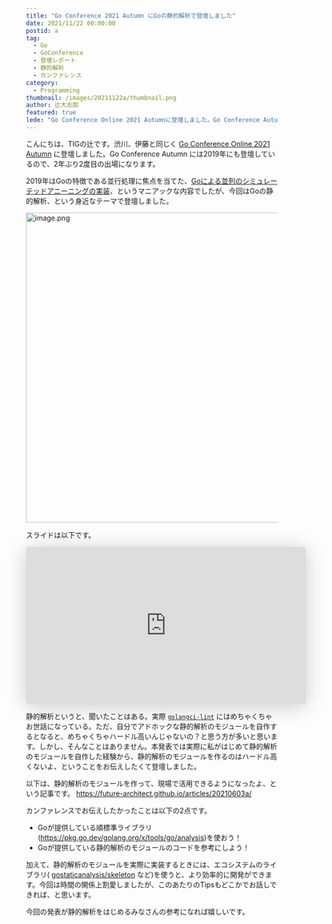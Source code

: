 ```yaml
---
title: "Go Conference 2021 Autumn にGoの静的解析で登壇しました"
date: 2021/11/22 00:00:00
postid: a
tag:
  - Go
  - GoConference
  - 登壇レポート
  - 静的解析
  - カンファレンス
category:
  - Programming
thumbnail: /images/20211122a/thumbnail.png
author: 辻大志郎
featured: true
lede: "Go Conference Online 2021 Autumnに登壇しました。Go Conference Autumn には2019年にも登壇しているので、2年ぶり2度目の出場になります。2019年はGoの特徴である並行処理に焦点を当てた、Goによる並列のシミュレーテッドアニーニングの実装、というマニアックな内容でしたが、今回はGoの静的解析、という身近なテーマで登壇しました。"
---
```

こんにちは、TIGの辻です。渋川、伊藤と同じく [Go Conference Online 2021 Autumn](https://gocon.jp/2021autumn/) に登壇しました。Go Conference Autumn には2019年にも登壇しているので、2年ぶり2度目の出場になります。

2019年はGoの特徴である並行処理に焦点を当てた、[Goによる並列のシミュレーテッドアニーニングの実装](/articles/20191120/)、というマニアックな内容でしたが、今回はGoの静的解析、という身近なテーマで登壇しました。

<img src="/images/20211122a/image.png" alt="image.png" width="1200" height="619">


スライドは以下です。

<iframe class="speakerdeck-iframe" frameborder="0" src="https://speakerdeck.com/player/02845f0d6f7d43fc8a2b12b6da677c94" title="Starting static analysis with Go" allowfullscreen="true" mozallowfullscreen="true" webkitallowfullscreen="true" style="border: 0px; background: padding-box padding-box rgba(0, 0, 0, 0.1); margin: 0px; padding: 0px; border-radius: 6px; box-shadow: rgba(0, 0, 0, 0.2) 0px 5px 40px; width: 560px; height: 314px;" data-ratio="1.78343949044586"></iframe>

静的解析というと、聞いたことはある。実際 [`golangci-lint`](https://github.com/golangci/golangci-lint) にはめちゃくちゃお世話になっている。ただ、自分でアドホックな静的解析のモジュールを自作するとなると、めちゃくちゃハードル高いんじゃないの？と思う方が多いと思います。しかし、そんなことはありません。本発表では実際に私がはじめて静的解析のモジュールを自作した経験から、静的解析のモジュールを作るのはハードル高くないよ、ということをお伝えしたくて登壇しました。

以下は、静的解析のモジュールを作って、現場で活用できるようになったよ、という記事です。
https://future-architect.github.io/articles/20210603a/

カンファレンスでお伝えしたかったことは以下の2点です。

- Goが提供している順標準ライブラリ(https://pkg.go.dev/golang.org/x/tools/go/analysis)を使おう！
- Goが提供している静的解析のモジュールのコードを参考にしよう！

加えて、静的解析のモジュールを実際に実装するときには、エコシステムのライブラリ( [gostaticanalysis/skeleton](https://github.com/gostaticanalysis/skeleton) など)を使うと、より効率的に開発ができます。今回は時間の関係上割愛しましたが、このあたりのTipsもどこかでお話しできれば、と思います。

今回の発表が静的解析をはじめるみなさんの参考になれば嬉しいです。
